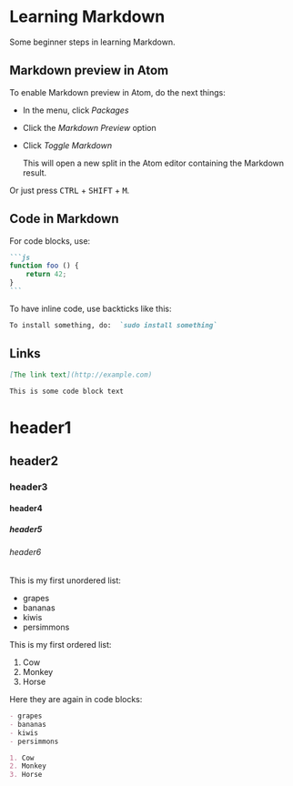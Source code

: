 # Learning Markdown
Some beginner steps in learning Markdown.

## Markdown preview in Atom

To enable Markdown preview in Atom, do the next things:

 - In the menu, click *Packages*
 - Click the *Markdown Preview* option
 - Click  *Toggle Markdown*

   This will open a new split in the Atom editor containing the Markdown result.

Or just press <kbd>CTRL</kbd> +  <kbd>SHIFT</kbd> + <kbd>M</kbd>.

##  Code in Markdown

For code blocks, use:

````md
```js
function foo () {
    return 42;
}
```
````
To have inline code, use backticks like this:

```md
To install something, do:  `sudo install something`
```

##  Links

```md
[The link text](http://example.com)
```


```md
This is some code block text
```

# header1
## header2
### header3
#### header4
##### header5
###### header6

This is my first unordered list:

- grapes
- bananas
- kiwis
- persimmons

This is my first ordered list:

1. Cow
2. Monkey
3. Horse

Here they are again in code blocks:

```md
- grapes
- bananas
- kiwis
- persimmons
```

```md
1. Cow
2. Monkey
3. Horse
```
